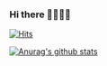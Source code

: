 ### Hi there 👋👋😄😄

[![Hits](https://hits.seeyoufarm.com/api/count/incr/badge.svg?url=https%3A%2F%2Fgithub.com%2Fjoft-ware&count_bg=%23061C68&title_bg=%23555555&icon=github.svg&icon_color=%2314A7F1&title=Hits%21&edge_flat=false)](https://hits.seeyoufarm.com)

[![Anurag's github stats](https://github-readme-stats.vercel.app/api?username=username)](https://github.com/anuraghazra/github-readme-stats)

<!--
**joft-ware/joft-ware** is a ✨ _special_ ✨ repository because its `README.md` (this file) appears on your GitHub profile.

Here are some ideas to get you started:

- 🔭 I’m currently working on ...
- 🌱 I’m currently learning ...
- 👯 I’m looking to collaborate on ...
- 🤔 I’m looking for help with ...
- 💬 Ask me about ...
- 📫 How to reach me: ...
- 😄 Pronouns: ...
- ⚡ Fun fact: ...
-->
